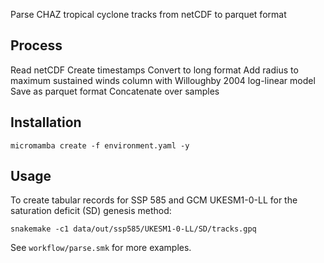 Parse CHAZ tropical cyclone tracks from netCDF to parquet format

## Process

Read netCDF
Create timestamps
Convert to long format
Add radius to maximum sustained winds column with Willoughby 2004 log-linear model
Save as parquet format
Concatenate over samples

## Installation

```shell
micromamba create -f environment.yaml -y
```

## Usage

To create tabular records for SSP 585 and GCM UKESM1-0-LL for the
saturation deficit (SD) genesis method:
```shell
snakemake -c1 data/out/ssp585/UKESM1-0-LL/SD/tracks.gpq
```

See `workflow/parse.smk` for more examples.
